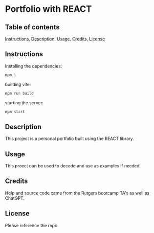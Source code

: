 # Portfolio with REACT

## Table of contents
[Instructions](#instructions),
[Description](#description),
[Usage](#usage),
[Credits](#credits),
[License](#license)

## Instructions
Installing the dependencies:
```bash
npm i
```
building vite: 
```bash
npm run build
```
starting the server: 
```bash
npm start
```

## Description
This project is a personal portfolio built using the REACT library.

## Usage
This proect can be used to decode and use as examples if needed.


## Credits
Help and source code came from the Rutgers bootcamp TA's as well as ChatGPT.

## License
Please reference the repo.

